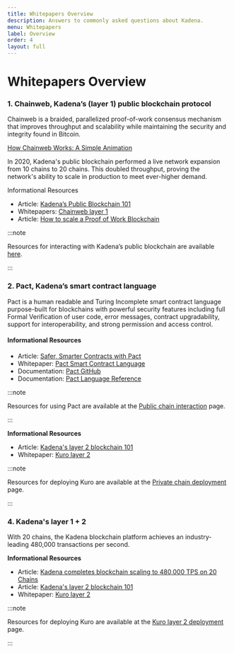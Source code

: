 ```yaml
---
title: Whitepapers Overview
description: Answers to commonly asked questions about Kadena.
menu: Whitepapers
label: Overview
order: 4
layout: full
---
```


# Whitepapers Overview

### 1. Chainweb, Kadena’s (layer 1) public blockchain protocol

Chainweb is a braided, parallelized proof-of-work consensus mechanism that
improves throughput and scalability while maintaining the security and integrity
found in Bitcoin.

[How Chainweb Works: A Simple Animation](https://www.youtube.com/watch?v=hYvXxFbsN6I 'How Chainweb Works: A Simple Animation')

In 2020, Kadena's public blockchain performed a live network expansion from 10
chains to 20 chains. This doubled throughput, proving the network's ability to
scale in production to meet ever-higher demand.

Informational Resources

- Article:
  [Kadena’s Public Blockchain 101](/blogchain/2019/all-about-chainweb-101-and-faqs-2019-02-01)
- Whitepapers: [Chainweb layer 1](/kadena/whitepapers/chainweb-layer-1)
- Article:
  [How to scale a Proof of Work Blockchain](/blogchain/2021/how-to-scale-a-proof-of-work-blockchain-2021-03-07)&#x20;

:::note

Resources for interacting with Kadena’s public blockchain are available
[here](/build/resources).

:::

### 2. Pact, Kadena’s smart contract language

Pact is a human readable and Turing Incomplete smart contract language
purpose-built for blockchains with powerful security features including full
Formal Verification of user code, error messages, contract upgradability,
support for interoperability, and strong permission and access control.

#### Informational Resources

- Article:
  [Safer, Smarter Contracts with Pact](/blogchain/2019/safer-smarter-contracts-with-pact-2019-02-20.md)
- Whitepaper: [Pact Smart Contract Language](./pact-smart-contract-language.md)
- Documentation: [Pact GitHub](https://github.com/kadena-io/pact)
- Documentation:
  [Pact Language Reference](https://pact-language.readthedocs.io/en/latest/pact-reference.html)

:::note

Resources for using Pact are available at the
[Public chain interaction](/kadena/kda/manage-kda#resourcesh20897285) page.

:::

**Informational Resources**

- Article:
  [Kadena's layer 2 blockchain 101](/blogchain/2019/scalablebft-kadenas-private-blockchain-101-2019-03-09.md)
- Whitepaper: [Kuro layer 2](/kadena/whitepapers/kuro-layer-2)

:::note

Resources for deploying Kuro are available at the
[Private chain deployment](/build/resources) page.

:::

### 4. Kadena's layer 1 + 2

With 20 chains, the Kadena blockchain platform achieves an industry-leading
480,000 transactions per second.

**Informational Resources**

- Article:
  [Kadena completes blockchain scaling to 480,000 TPS on 20 Chains](/blogchain/2020/kadena-completes-hybrid-blockchain-scaling-to-480-000-transactions-per-second-on-20-chains-2020-08-20.md)
- Article:
  [Kadena's layer 2 blockchain 101](/blogchain/2019/scalablebft-kadenas-private-blockchain-101-2019-03-09.md)
- Whitepaper: [Kuro layer 2](/kadena/whitepapers/kuro-layer-2)

:::note

Resources for deploying Kuro are available at the
[Kuro layer 2 deployment](/build/resources/kuro-layer-2) page.

:::
